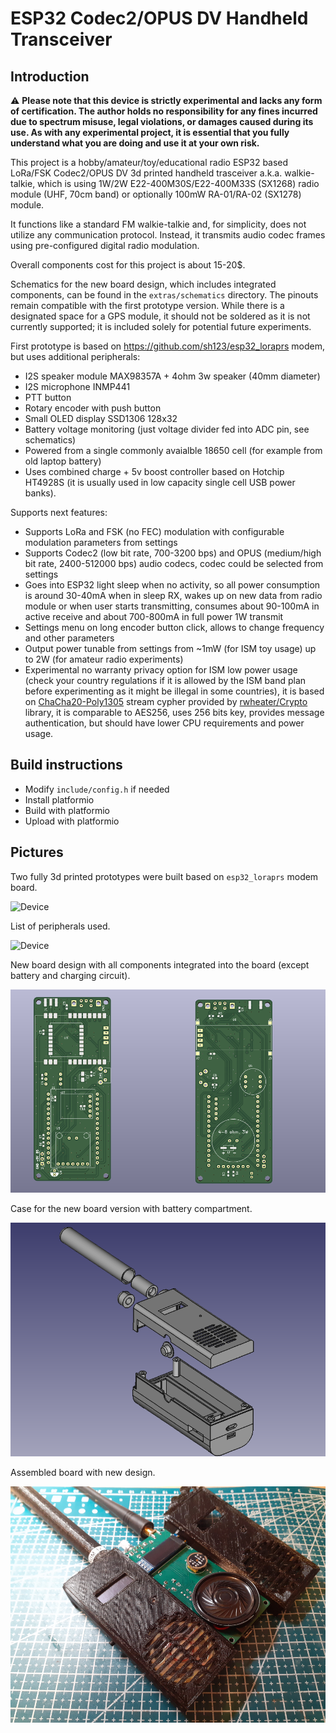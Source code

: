 # ESP32 Codec2/OPUS DV Handheld Transceiver

## Introduction
⚠ **Please note that this device is strictly experimental and lacks any form of certification. The author holds no responsibility for any fines incurred due to spectrum misuse, legal violations, or damages caused during its use. As with any experimental project, it is essential that you fully understand what you are doing and use it at your own risk.**

This project is a hobby/amateur/toy/educational radio ESP32 based LoRa/FSK Codec2/OPUS DV 3d printed handheld trasceiver a.k.a. walkie-talkie, which is using 1W/2W E22-400M30S/E22-400M33S (SX1268) radio module (UHF, 70cm band) or optionally 100mW RA-01/RA-02 (SX1278) module. 

It functions like a standard FM walkie-talkie and, for simplicity, does not utilize any communication protocol. Instead, it transmits audio codec frames using pre-configured digital radio modulation.

Overall components cost for this project is about 15-20$.

Schematics for the new board design, which includes integrated components, can be found in the `extras/schematics` directory. The pinouts remain compatible with the first prototype version. While there is a designated space for a GPS module, it should not be soldered as it is not currently supported; it is included solely for potential future experiments.

First prototype is based on https://github.com/sh123/esp32_loraprs modem, but uses additional peripherals:
- I2S speaker module MAX98357A + 4ohm 3w speaker (40mm diameter)
- I2S microphone INMP441
- PTT button
- Rotary encoder with push button
- Small OLED display SSD1306 128x32
- Battery voltage monitoring (just voltage divider fed into ADC pin, see schematics)
- Powered from a single commonly avaialble 18650 cell (for example from old laptop battery)
- Uses combined charge + 5v boost controller based on Hotchip HT4928S (it is usually used in low capacity single cell USB power banks).

Supports next features:
- Supports LoRa and FSK (no FEC) modulation with configurable modulation parameters from settings
- Supports Codec2 (low bit rate, 700-3200 bps) and OPUS (medium/high bit rate, 2400-512000 bps) audio codecs, codec could be selected from settings
- Goes into ESP32 light sleep when no activity, so all power consumption is around 30-40mA when in sleep RX, wakes up on new data from radio module or when user starts transmitting, consumes about 90-100mA in active receive and about 700-800mA in full power 1W transmit
- Settings menu on long encoder button click, allows to change frequency and other parameters
- Output power tunable from settings from ~1mW (for ISM toy usage) up to 2W (for amateur radio experiments)
- Experimental no warranty privacy option for ISM low power usage (check your country regulations if it is allowed by the ISM band plan before experimenting as it might be illegal in some countries), it is based on [ChaCha20-Poly1305](https://en.wikipedia.org/wiki/ChaCha20-Poly1305) stream cypher provided by [rwheater/Crypto](https://github.com/rweather/arduinolibs) library, it is comparable to AES256, uses 256 bits key, provides message authentication, but should have lower CPU requirements and power usage.

## Build instructions
- Modify `include/config.h` if needed
- Install platformio
- Build with platformio
- Upload with platformio

## Pictures

Two fully 3d printed prototypes were built based on `esp32_loraprs` modem board.

![Device](extras/images/device.png)

List of peripherals used.

![Device](extras/images/peripherals.png)

New board design with all components integrated into the board (except battery and charging circuit).

![Device](extras/schematics/images/board.png)

Case for the new board version with battery compartment.

![CAD](extras/cad/images/base.png)

Assembled board with new design.

![Device](extras/schematics/images/board_assembled.png)
